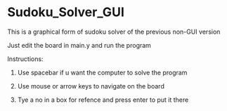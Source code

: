 # Sudoku_Solver_GUI
This is a graphical form of sudoku solver of the previous non-GUI version

Just edit the board in main.y and run the program

Instructions:

1. Use spacebar if u want the computer to solve the program

2. Use mouse or arrow keys to navigate on the board

3. Tye a no in a box for refence and press enter to put it there
